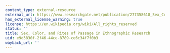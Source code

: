 ```yaml
---
content_type: external-resource
external_url: https://www.researchgate.net/publication/277358618_Sex_Color_and_Rites_of_Passage_In_Ethnographic_Research
has_external_license_warning: true
license: https://en.wikipedia.org/wiki/All_rights_reserved
status: ''
title: Sex, Color, and Rites of Passage in Ethnographic Research
uid: e9d3830f-2f46-44ce-8789-ce6c34f7f0b3
wayback_url: ''
---
```

